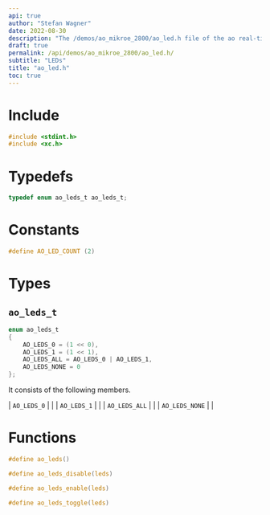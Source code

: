 ```yaml
---
api: true
author: "Stefan Wagner"
date: 2022-08-30
description: "The /demos/ao_mikroe_2800/ao_led.h file of the ao real-time operating system."
draft: true
permalink: /api/demos/ao_mikroe_2800/ao_led.h/
subtitle: "LEDs"
title: "ao_led.h"
toc: true
---
```


# Include

```c
#include <stdint.h>
#include <xc.h>
```

# Typedefs

```c
typedef enum ao_leds_t ao_leds_t;
```

# Constants

```c
#define AO_LED_COUNT (2)
```

# Types

## `ao_leds_t`

```c
enum ao_leds_t
{
    AO_LEDS_0 = (1 << 0),
    AO_LEDS_1 = (1 << 1),
    AO_LEDS_ALL = AO_LEDS_0 | AO_LEDS_1,
    AO_LEDS_NONE = 0
};
```

It consists of the following members.

| `AO_LEDS_0` | |
| `AO_LEDS_1` | |
| `AO_LEDS_ALL` | |
| `AO_LEDS_NONE` | |

# Functions

```c
#define ao_leds()
```

```c
#define ao_leds_disable(leds)
```

```c
#define ao_leds_enable(leds)
```

```c
#define ao_leds_toggle(leds)
```

